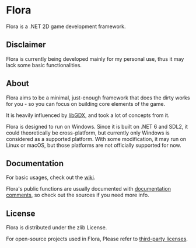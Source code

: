 # Flora
Flora is a .NET 2D game development framework.

## Disclaimer
Flora is currently being developed mainly for my personal use, thus it may lack some basic functionalities.

## About
Flora aims to be a minimal, just-enough framework that does the dirty works for you - so you can focus on building core elements of the game.

It is heavily influenced by [libGDX](https://github.com/libgdx/libgdx/), and took a lot of concepts from it.

Flora is designed to run on Windows. Since it is built on .NET 6 and SDL2, it could theoretically be cross-platform, but currently only Windows is considered as a supported platform. With some modification, it may run on Linux or macOS, but those platforms are not officially supported for now.

## Documentation
For basic usages, check out the [wiki](https://github.com/sinusinu/Flora/wiki).

Flora's public functions are usually documented with [documentation comments](https://docs.microsoft.com/en-us/dotnet/csharp/language-reference/language-specification/documentation-comments), so check out the sources if you need more info.

## License
Flora is distributed under the zlib License.

For open-source projects used in Flora, Please refer to [third-party licenses](https://github.com/sinusinu/Flora/blob/main/THIRDPARTY).
